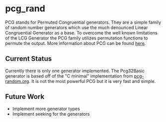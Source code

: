pcg_rand
========

PCG stands for Permuted Congruential generators. They are a simple family of
random number generators which use the much denounced Linear Congruential
Generator as a base. To overcome the well known limitations of the LCG Generator
the PCG family utilizes permutation functions to permute the output. More
information about PCG can be found [here](http://pcg-random.org).

Current Status
--------------
Currently there is only one generator implemented. The Pcg32Basic generator is
based off of the "C minimal" implementation from [pcg-random.org](http://pcg-random.org).
It is not the most powerful PCG but it is very fast and simple.

Future Work
-----------

* Implement more generator types
* Implement seeking for the generators
